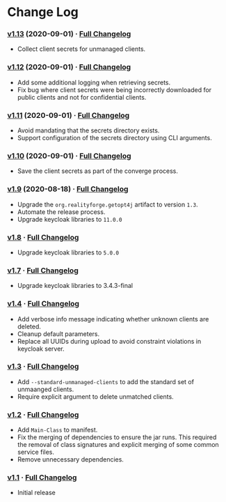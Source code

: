 # Change Log

### [v1.13](https://github.com/realityforge/keycloak-converger/tree/v1.13) (2020-09-01) · [Full Changelog](https://github.com/realityforge/keycloak-converger/compare/v1.12...v1.13)

* Collect client secrets for unmanaged clients.

### [v1.12](https://github.com/realityforge/keycloak-converger/tree/v1.12) (2020-09-01) · [Full Changelog](https://github.com/realityforge/keycloak-converger/compare/v1.11...v1.12)

* Add some additional logging when retrieving secrets.
* Fix bug where client secrets were being incorrectly downloaded for public clients and not for confidential clients.

### [v1.11](https://github.com/realityforge/keycloak-converger/tree/v1.11) (2020-09-01) · [Full Changelog](https://github.com/realityforge/keycloak-converger/compare/v1.10...v1.11)

* Avoid mandating that the secrets directory exists.
* Support configuration of the secrets directory using CLI arguments.

### [v1.10](https://github.com/realityforge/keycloak-converger/tree/v1.10) (2020-09-01) · [Full Changelog](https://github.com/realityforge/keycloak-converger/compare/v1.9...v1.10)

* Save the client secrets as part of the converge process.

### [v1.9](https://github.com/realityforge/keycloak-converger/tree/v1.9) (2020-08-18) · [Full Changelog](https://github.com/realityforge/keycloak-converger/compare/v1.8...v1.9)

* Upgrade the `org.realityforge.getopt4j` artifact to version `1.3`.
* Automate the release process.
* Upgrade keycloak libraries to `11.0.0`

### [v1.8](https://github.com/realityforge/keycloak-converger/tree/v1.8) · [Full Changelog](https://github.com/realityforge/keycloak-converger/compare/v1.7...v1.8)

* Upgrade keycloak libraries to `5.0.0`

### [v1.7](https://github.com/realityforge/keycloak-converger/tree/v1.7) · [Full Changelog](https://github.com/realityforge/keycloak-converger/compare/v1.4...v1.7)

* Upgrade keycloak libraries to 3.4.3-final

### [v1.4](https://github.com/realityforge/keycloak-converger/tree/v1.4) · [Full Changelog](https://github.com/realityforge/keycloak-converger/compare/v1.3...v1.4)

* Add verbose info message indicating whether unknown clients are deleted.
* Cleanup default parameters.
* Replace all UUIDs during upload to avoid constraint violations in keycloak server.

### [v1.3](https://github.com/realityforge/keycloak-converger/tree/v1.3) · [Full Changelog](https://github.com/realityforge/keycloak-converger/compare/v1.2...v1.3)

* Add `--standard-unmanaged-clients` to add the standard set of unmaanged clients.
* Require explicit argument to delete unmatched clients.

### [v1.2](https://github.com/realityforge/keycloak-converger/tree/v1.2) · [Full Changelog](https://github.com/realityforge/keycloak-converger/compare/v1.1...v1.2)

* Add `Main-Class` to manifest.
* Fix the merging of dependencies to ensure the jar runs. This
  required the removal of class signatures and explicit merging
  of some common service files.
* Remove unnecessary dependencies.

### [v1.1](https://github.com/realityforge/keycloak-converger/tree/v1.1) · [Full Changelog](https://github.com/realityforge/keycloak-converger/compare/ebccfb241af122a25ab18f9e8fd759da4feb47ab...v1.1)

* Initial release
